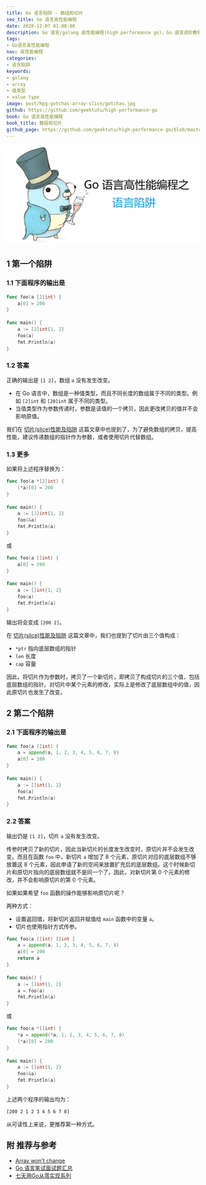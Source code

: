 ```yaml
---
title: Go 语言陷阱 - 数组和切片
seo_title: Go 语言高性能编程
date: 2020-12-07 01:00:00
description: Go 语言/golang 高性能编程(high performance go)，Go 语言进阶教程，Go 语言陷阱(gotchas)。这篇文章介绍了 Go 语言中数组(Array) 和切片(Slice)的常见陷阱和规避方式。例如数组作为参数，修改参数，原数组不会发生改变。
tags:
- Go语言高性能编程
nav: 高性能编程
categories:
- 语言陷阱
keywords:
- golang
- array
- 值类型
- value type
image: post/hpg-gotchas-array-slice/gotchas.jpg
github: https://github.com/geektutu/high-performance-go
book: Go 语言高性能编程
book_title: 数组和切片
github_page: https://github.com/geektutu/high-performance-go/blob/master/charpter-a1/hpg-gotchas-array-slice.md
---
```


![golang gotchas](hpg-gotchas-array-slice/gotchas.jpg)

## 1 第一个陷阱

### 1.1 下面程序的输出是

```go
func foo(a [2]int) {
	a[0] = 200
}

func main() {
	a := [2]int{1, 2}
	foo(a)
	fmt.Println(a)
}
```

### 1.2 答案

正确的输出是 `[1 2]`，数组 `a` 没有发生改变。

- 在 Go 语言中，数组是一种值类型，而且不同长度的数组属于不同的类型。例如 `[2]int` 和 `[20]int` 属于不同的类型。
- 当值类型作为参数传递时，参数是该值的一个拷贝，因此更改拷贝的值并不会影响原值。

我们在 [切片(slice)性能及陷阱](https://geektutu.com/post/hpg-slice.html) 这篇文章中也提到了，为了避免数组的拷贝，提高性能，建议传递数组的指针作为参数，或者使用切片代替数组。


### 1.3 更多

如果将上述程序替换为：

```go
func foo(a *[2]int) {
	(*a)[0] = 200
}

func main() {
	a := [2]int{1, 2}
	foo(&a)
	fmt.Println(a)
}
```

或

```go
func foo(a []int) {
	a[0] = 200
}

func main() {
	a := []int{1, 2}
	foo(a)
	fmt.Println(a)
}
```

输出将会变成 `[200 2]`。

在 [切片(slice)性能及陷阱](https://geektutu.com/post/hpg-slice.html) 这篇文章中，我们也提到了切片由三个值构成：

- `*ptr` 指向底层数组的指针
- `len` 长度
- `cap` 容量

因此，将切片作为参数时，拷贝了一个新切片，即拷贝了构成切片的三个值，包括底层数组的指针。对切片中某个元素的修改，实际上是修改了底层数组中的值，因此原切片也发生了改变。


## 2 第二个陷阱

### 2.1 下面程序的输出是

```go
func foo(a []int) {
	a = append(a, 1, 2, 3, 4, 5, 6, 7, 8)
	a[0] = 200
}

func main() {
	a := []int{1, 2}
	foo(a)
	fmt.Println(a)
}
```

### 2.2 答案

输出仍是 `[1 2]`，切片 `a` 没有发生改变。

传参时拷贝了新的切片，因此当新切片的长度发生改变时，原切片并不会发生改变。而且在函数 `foo` 中，新切片 `a` 增加了 8 个元素，原切片对应的底层数组不够放置这 8 个元素，因此申请了新的空间来放置扩充后的底层数组。这个时候新切片和原切片指向的底层数组就不是同一个了。因此，对新切片第 0 个元素的修改，并不会影响原切片的第 0 个元素。

如果如果希望 `foo` 函数的操作能够影响原切片呢？

两种方式：

- 设置返回值，将新切片返回并赋值给 `main` 函数中的变量 `a`。
- 切片也使用指针方式传参。

```go
func foo(a []int) []int {
	a = append(a, 1, 2, 3, 4, 5, 6, 7, 8)
	a[0] = 200
	return a
}

func main() {
	a := []int{1, 2}
	a = foo(a)
	fmt.Println(a)
}
```

或

```go
func foo(a *[]int) {
	*a = append(*a, 1, 2, 3, 4, 5, 6, 7, 8)
	(*a)[0] = 200
}

func main() {
	a := []int{1, 2}
	foo(&a)
	fmt.Println(a)
}
```

上述两个程序的输出均为：

```bash
[200 2 1 2 3 4 5 6 7 8]
```

从可读性上来说，更推荐第一种方式。

## 附 推荐与参考

- [Array won’t change](https://yourbasic.org/golang/gotcha-function-doesnt-change-array/)
- [Go 语言笔试面试题汇总](https://geektutu.com/post/qa-golang.html)
- [七天用Go从零实现系列](https://geektutu.com/post/gee.html)